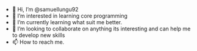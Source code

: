 - 👋 Hi, I’m @samuellungu92
- 👀 I’m interested in learning core programming
- 🌱 I’m currently learning what suit me better.
- 💞️ I’m looking to collaborate on anything its interesting and can help me to develop new skills
- 📫 How to reach me.

<!---
samuellungu92/samuellungu92 is a ✨ special ✨ repository because its `README.md` (this file) appears on your GitHub profile.
You can click the Preview link to take a look at your changes.
--->
